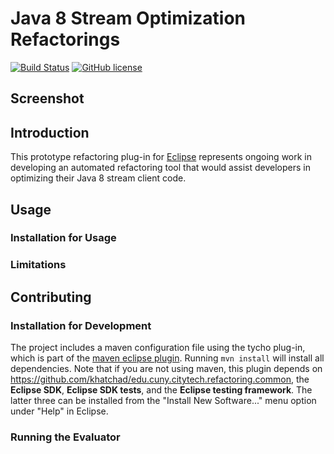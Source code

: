 # Java 8 Stream Optimization Refactorings
[![Build Status](https://travis-ci.com/khatchadourian-lab/Java-8-Stream-Refactoring.svg?token=ysqq4ZuxzD688KNytWSA&branch=master)](https://travis-ci.com/khatchadourian-lab/Java-8-Stream-Refactoring) [![GitHub license](https://img.shields.io/badge/license-Eclipse-blue.svg)](/Java-8-Stream-Refactoring/raw/master/LICENSE.txt)

## Screenshot

## Introduction

This prototype refactoring plug-in for [Eclipse](http://eclipse.org) represents ongoing work in developing an automated refactoring tool that would assist developers in optimizing their Java 8 stream client code.

## Usage

### Installation for Usage

### Limitations

## Contributing

### Installation for Development

The project includes a maven configuration file using the tycho plug-in, which is part of the [maven eclipse plugin](http://www.eclipse.org/m2e/). Running `mvn install` will install all dependencies. Note that if you are not using maven, this plugin depends on https://github.com/khatchad/edu.cuny.citytech.refactoring.common, the **Eclipse SDK**, **Eclipse SDK tests**, and the **Eclipse testing framework**. The latter three can be installed from the "Install New Software..." menu option under "Help" in Eclipse.

### Running the Evaluator
